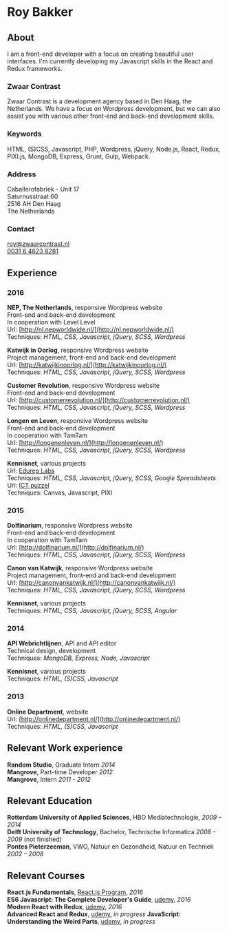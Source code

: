 
# Roy Bakker

## About
I am a front-end developer with a focus on creating beautiful user interfaces. I'm currently developing my Javascript skills in the React and Redux frameworks.

### Zwaar Contrast
Zwaar Contrast is a development agency based in Den Haag, the Netherlands. We have a focus on Wordpress development, but we can also assist you with various other front-end and back-end development skills. 

### Keywords
HTML, (S)CSS, Javascript, PHP, Wordpress, jQuery, Node.js, React, Redux, PIXI.js, MongoDB, Express, Grunt, Gulp, Webpack.

### Address
Caballerofabriek - Unit 17  
Saturnusstraat 60  
2516 AH Den Haag  
The Netherlands
### Contact

[roy@zwaarcontrast.nl](mailto:roy@zwaarcontrast.nl)  
[0031 6 4623 8281](tel:+31646238281)


## Experience

### 2016  
**NEP, The Netherlands**, responsive Wordpress website  
Front-end and back-end development  
In cooperation with Level Level  
Url: [http://nl.nepworldwide.nl/](http://nl.nepworldwide.nl/)  
Techniques: _HTML, CSS, Javascript, jQuery, SCSS, Wordpress_

**Katwijk in Oorlog**, responsive Wordpress website  
Project management, front-end and back-end development   
Url: [http://katwijkinoorlog.nl/](http://katwijkinoorlog.nl/)  
Techniques: _HTML, CSS, Javascript, jQuery, SCSS, Wordpress_

**Customer Revolution**, responsive Wordpress website  
Front-end and back-end development   
Url: [http://customerrevolution.nl/](http://customerrevolution.nl/)  
Techniques: _HTML, CSS, Javascript, jQuery, SCSS, Wordpress_

**Longen en Leven**, responsive Wordpress website  
Front-end and back-end development   
In cooperation with TamTam  
Url: [http://longenenleven.nl/](http://longenenleven.nl/)  
Techniques: _HTML, CSS, Javascript, jQuery, SCSS, Wordpress_

**Kennisnet**, various projects  
Url: [Edurep Labs](http://labs.edurep.nl/)  
Techniques: _HTML, CSS, Javascript, jQuery, SCSS, Google Spreadsheets_  
Url: [ICT puzzel](https://ict-puzzel.kennisnet.nl/)  
Techniques: Canvas, Javascript, PIXI

### 2015

**Dolfinarium**, responsive Wordpress website  
Front-end and back-end development   
In cooperation with TamTam  
Url: [http://dolfinarium.nl/](http://dolfinarium.nl/)  
Techniques: _HTML, CSS, Javascript, jQuery, SCSS, Wordpress_

**Canon van Katwijk**, responsive Wordpress website  
Project management, front-end and back-end development   
Url: [http://canonvankatwijk.nl/](http://canonvankatwijk.nl/)   
Techniques: _HTML, CSS, Javascript, jQuery, SCSS, Wordpress_

**Kennisnet**, various projects  
Techniques: _HTML, CSS, Javascript, jQuery, SCSS, Angular_

### 2014  
**API Webrichtlijnen**, API and API editor  
Technical design, development  
Techniques: _MongoDB, Express, Node, Javascript_

**Kennisnet**, various projects  
Techniques: _HTML, (S)CSS, Javascript_

### 2013
**Online Department**, website  
Url: [http://onlinedepartment.nl/](http://onlinedepartment.nl/)   
Techniques: _HTML, (S)CSS, Javascript_

## Relevant Work experience

**Random Studio**, Graduate Intern _2014_  
**Mangrove**, Part-time Developer _2012_  
**Mangrove**, Intern _2011 - 2012_  


## Relevant Education  

**Rotterdam University of Applied Sciences**, HBO Mediatechnologie, _2009 – 2014_  
**Delft University of Technology**, Bachelor, Technische Informatica _2008 - 2009_ (not finished)  
**Pontes Pieterzeeman**, VWO, Natuur en Gezondheid, Natuur en Techniek _2002 – 2008_


## Relevant Courses  
**React.js Fundamentals**, [React.js Program](http://courses.reactjsprogram.com/p/reactjsfundamentals), _2016_  
**ES6 Javascript: The Complete Developer's Guide**, [udemy](https://www.udemy.com/javascript-es6-tutorial/learn/v4/overview), _2016_   
**Modern React with Redux**, [udemy](https://www.udemy.com/react-redux/learn/v4/overview), _2016_  
**Advanced React and Redux**, [udemy](https://www.udemy.com/react-redux-tutorial/learn/v4/), _in progress_
**JavaScript: Understanding the Weird Parts**, [udemy](https://www.udemy.com/understand-javascript/learn/v4/overview), _in progress_  
